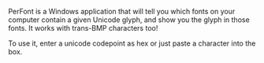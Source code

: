 PerFont is a Windows application that will tell you which fonts on your computer contain a given Unicode glyph, and show you the glyph in those fonts. It works with trans-BMP characters too!

To use it, enter a unicode codepoint as hex or just paste a character into the box.